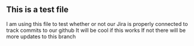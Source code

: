 ## This is a test file
I am using this file to test whether or not our Jira is properly connected to track commits to our github
It will be cool if this works
If not there will be more updates to this branch